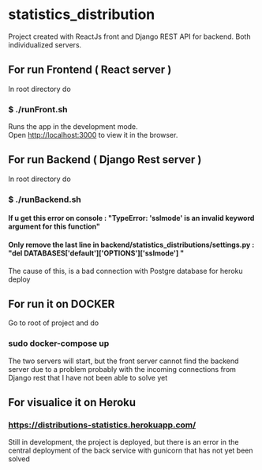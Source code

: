 # statistics_distribution

Project created with ReactJs front and Django REST API for backend. Both individualized servers.



## For run Frontend ( React server ) 

In root directory do  
### $ ./runFront.sh
Runs the app in the development mode.\
Open [http://localhost:3000](http://localhost:3000) to view it in the browser.


## For run Backend ( Django Rest server ) 

In root directory do  
### $ ./runBackend.sh

#### If u get this error on console : "TypeError: 'sslmode' is an invalid keyword argument for this function"
#### Only remove the last line in backend/statistics_distributions/settings.py : "del DATABASES['default']['OPTIONS']['sslmode'] "

The cause of this, is a bad connection with Postgre database for heroku deploy


## For run it on DOCKER

Go to root of project and do 

### sudo docker-compose up 

The two servers will start, but the front server cannot find the backend server due to a problem probably with the incoming connections from Django rest that I have not been able to solve yet


## For visualice it on Heroku 

### https://distributions-statistics.herokuapp.com/

Still in development, the project is deployed, but there is an error in the central deployment of the back service with gunicorn that has not yet been solved



